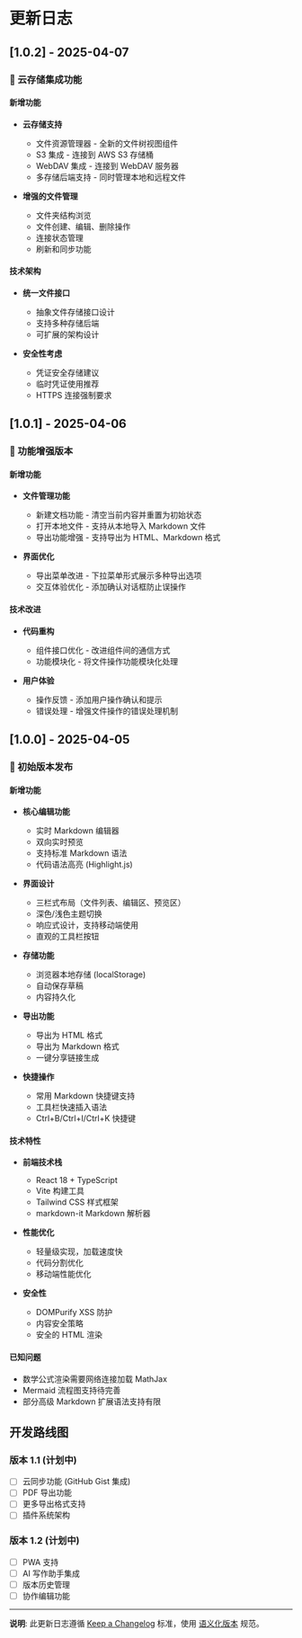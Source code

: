 # 更新日志

## [1.0.2] - 2025-04-07

### 🎉 云存储集成功能

#### 新增功能

- **云存储支持**
  - 文件资源管理器 - 全新的文件树视图组件
  - S3 集成 - 连接到 AWS S3 存储桶
  - WebDAV 集成 - 连接到 WebDAV 服务器
  - 多存储后端支持 - 同时管理本地和远程文件

- **增强的文件管理**
  - 文件夹结构浏览
  - 文件创建、编辑、删除操作
  - 连接状态管理
  - 刷新和同步功能

#### 技术架构

- **统一文件接口**
  - 抽象文件存储接口设计
  - 支持多种存储后端
  - 可扩展的架构设计

- **安全性考虑**
  - 凭证安全存储建议
  - 临时凭证使用推荐
  - HTTPS 连接强制要求

## [1.0.1] - 2025-04-06

### 🎉 功能增强版本

#### 新增功能

- **文件管理功能**
  - 新建文档功能 - 清空当前内容并重置为初始状态
  - 打开本地文件 - 支持从本地导入 Markdown 文件
  - 导出功能增强 - 支持导出为 HTML、Markdown 格式
  
- **界面优化**
  - 导出菜单改进 - 下拉菜单形式展示多种导出选项
  - 交互体验优化 - 添加确认对话框防止误操作

#### 技术改进

- **代码重构**
  - 组件接口优化 - 改进组件间的通信方式
  - 功能模块化 - 将文件操作功能模块化处理
  
- **用户体验**
  - 操作反馈 - 添加用户操作确认和提示
  - 错误处理 - 增强文件操作的错误处理机制

## [1.0.0] - 2025-04-05

### 🎉 初始版本发布

#### 新增功能

- **核心编辑功能**
  - 实时 Markdown 编辑器
  - 双向实时预览
  - 支持标准 Markdown 语法
  - 代码语法高亮 (Highlight.js)
  
- **界面设计**
  - 三栏式布局（文件列表、编辑区、预览区）
  - 深色/浅色主题切换
  - 响应式设计，支持移动端使用
  - 直观的工具栏按钮
  
- **存储功能**
  - 浏览器本地存储 (localStorage)
  - 自动保存草稿
  - 内容持久化
  
- **导出功能**
  - 导出为 HTML 格式
  - 导出为 Markdown 格式
  - 一键分享链接生成
  
- **快捷操作**
  - 常用 Markdown 快捷键支持
  - 工具栏快速插入语法
  - Ctrl+B/Ctrl+I/Ctrl+K 快捷键

#### 技术特性

- **前端技术栈**
  - React 18 + TypeScript
  - Vite 构建工具
  - Tailwind CSS 样式框架
  - markdown-it Markdown 解析器
  
- **性能优化**
  - 轻量级实现，加载速度快
  - 代码分割优化
  - 移动端性能优化
  
- **安全性**
  - DOMPurify XSS 防护
  - 内容安全策略
  - 安全的 HTML 渲染

#### 已知问题

- 数学公式渲染需要网络连接加载 MathJax
- Mermaid 流程图支持待完善
- 部分高级 Markdown 扩展语法支持有限

## 开发路线图

### 版本 1.1 (计划中)
- [ ] 云同步功能 (GitHub Gist 集成)
- [ ] PDF 导出功能
- [ ] 更多导出格式支持
- [ ] 插件系统架构

### 版本 1.2 (计划中)
- [ ] PWA 支持
- [ ] AI 写作助手集成
- [ ] 版本历史管理
- [ ] 协作编辑功能

---

**说明**: 此更新日志遵循 [Keep a Changelog](https://keepachangelog.com/zh-CN/1.0.0/) 标准，使用 [语义化版本](https://semver.org/lang/zh-CN/) 规范。